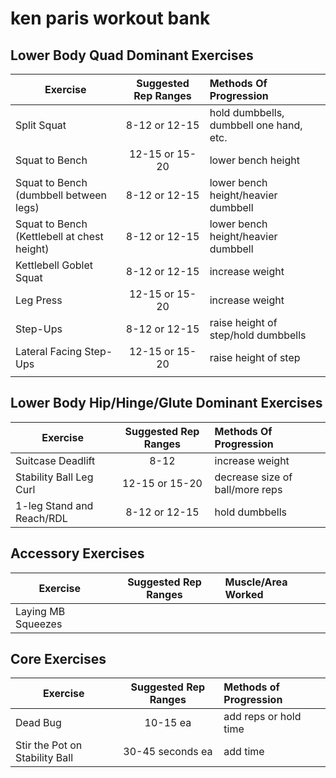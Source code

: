 # ken paris workout bank #

## Lower Body Quad Dominant Exercises
Exercise	| Suggested Rep Ranges	| Methods Of Progression 	|
-------------------	| :---------------------------------: 	|     :------------------	|
Split Squat	| 8-12 or 12-15	| hold dumbbells, dumbbell one hand, etc.	|
Squat to Bench	| 12-15 or 15-20	| lower bench height	| 
Squat to Bench (dumbbell between legs)	| 8-12 or 12-15	| lower bench height/heavier dumbbell	|
Squat to Bench (Kettlebell at chest height)	| 8-12 or 12-15	| lower bench height/heavier dumbbell	|
Kettlebell Goblet Squat 	| 8-12 or 12-15	| increase weight	|
Leg Press	| 12-15 or 15-20	| increase weight	|
Step-Ups	| 8-12 or 12-15	| raise height of step/hold dumbbells	|
Lateral Facing Step-Ups	| 12-15 or 15-20	| raise height of step	|
	|	|	|


## Lower Body Hip/Hinge/Glute Dominant Exercises
Exercise	| Suggested Rep Ranges	| Methods Of Progression 	|
-------------------	| :---------------------------------: 	|     :------------------	| 
Suitcase Deadlift	| 8-12	| increase weight	|
Stability Ball Leg Curl 	| 12-15 or 15-20	| decrease size of ball/more reps	|
1-leg Stand and Reach/RDL 	| 8-12 or 12-15	| hold dumbbells 	|


## Accessory Exercises ##
Exercise	| Suggested Rep Ranges	| Muscle/Area Worked	|
-------------------	| :---------------------------------: 	|     :------------------	| 
Laying MB Squeezes	| 


## Core Exercises ##
Exercise	| Suggested Rep Ranges	| Methods of Progression 	|
------------- 	| :------------------------------:	| :------------------------- 	|
Dead Bug	| 10-15 ea	| add reps or hold time	|
Stir the Pot on Stability Ball 	| 30-45 seconds ea	| add time	|
		

